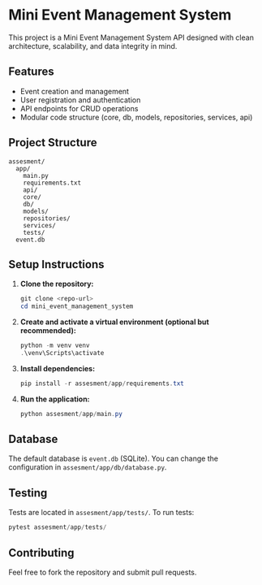 
# Mini Event Management System

This project is a Mini Event Management System API designed with clean architecture, scalability, and data integrity in mind.

## Features
- Event creation and management
- User registration and authentication
- API endpoints for CRUD operations
- Modular code structure (core, db, models, repositories, services, api)

## Project Structure
```
assesment/
  app/
    main.py
    requirements.txt
    api/
    core/
    db/
    models/
    repositories/
    services/
    tests/
  event.db
```

## Setup Instructions
1. **Clone the repository:**
   ```powershell
   git clone <repo-url>
   cd mini_event_management_system
   ```
2. **Create and activate a virtual environment (optional but recommended):**
   ```powershell
   python -m venv venv
   .\venv\Scripts\activate
   ```
3. **Install dependencies:**
   ```powershell
   pip install -r assesment/app/requirements.txt
   ```
4. **Run the application:**
   ```powershell
   python assesment/app/main.py
   ```

## Database
The default database is `event.db` (SQLite). You can change the configuration in `assesment/app/db/database.py`.

## Testing
Tests are located in `assesment/app/tests/`. To run tests:
```powershell
pytest assesment/app/tests/
```

## Contributing
Feel free to fork the repository and submit pull requests.

